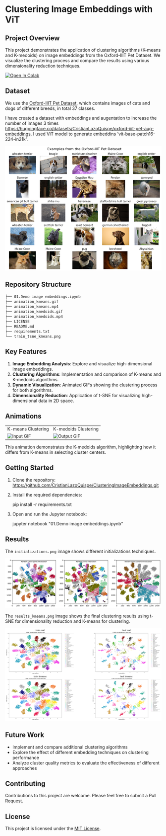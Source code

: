 # Clustering Image Embeddings with ViT

## Project Overview

This project demonstrates the application of clustering algorithms (K-means and K-medoids) on image embeddings from the Oxford-IIIT Pet Dataset. We visualize the clustering process and compare the results using various dimensionality reduction techniques.

<a target="_blank" href="https://colab.research.google.com/github/CristianLazoQuispe/ClusteringImageEmbeddings/blob/main/01.Demo%20image%20embeddings.ipynb">
  <img src="https://colab.research.google.com/assets/colab-badge.svg" alt="Open In Colab"/>
</a>

## Dataset

We use the [Oxford-IIIT Pet Dataset](https://www.robots.ox.ac.uk/~vgg/data/pets/), which contains images of cats and dogs of different breeds, in total 37 classes.

I have created a dataset with embeddings and augentation to increase the number of images 3 times https://huggingface.co/datasets/CristianLazoQuispe/oxford-iiit-pet-aug-embeddings. I used ViT model to generate embeddins 'vit-base-patch16-224-in21k'.


![Dataset with augmentation](images_augmentation.png)

## Repository Structure

    ├── 01.Demo image embeddings.ipynb
    ├── animation_kmeans.gif
    ├── animation_kmeans.mp4
    ├── animation_kmedoids.gif
    ├── animation_kmedoids.mp4
    ├── LICENSE
    ├── README.md
    ├── requirements.txt
    └── train_tsne_kmeans.png


## Key Features

1. **Image Embedding Analysis**: Explore and visualize high-dimensional image embeddings.
2. **Clustering Algorithms**: Implementation and comparison of K-means and K-medoids algorithms.
3. **Dynamic Visualization**: Animated GIFs showing the clustering process for both algorithms.
4. **Dimensionality Reduction**: Application of t-SNE for visualizing high-dimensional data in 2D space.

## Animations


<table>
  <tr>
    <td align="center">K-means Clustering</td>
    <td align="center">K-medoids Clustering</td>
  </tr>
  <tr>
    <td><img src="animation_kmeans.gif" alt="Input GIF" width="400"></td>
    <td><img src="animation_kmedoids.gif" alt="Output GIF" width="400"></td>
  </tr>
</table>

This animation demonstrates the K-medoids algorithm, highlighting how it differs from K-means in selecting cluster centers.

## Getting Started

1. Clone the repository: https://github.com/CristianLazoQuispe/ClusteringImageEmbeddings.git
2. Install the required dependencies:

    pip install -r requirements.txt

3. Open and run the Jupyter notebook:

    jupyter notebook "01.Demo image embeddings.ipynb"


## Results

The `initializations.png` image shows different initializations techniques.

![initializations](initializations.png)

The `results_kmeans.png` image shows the final clustering results using t-SNE for dimensionality reduction and K-means for clustering.

![results_kmeans](results_kmeans.png)

## Future Work

- Implement and compare additional clustering algorithms
- Explore the effect of different embedding techniques on clustering performance
- Analyze cluster quality metrics to evaluate the effectiveness of different approaches

## Contributing

Contributions to this project are welcome. Please feel free to submit a Pull Request.

## License

This project is licensed under the [MIT License](LICENSE).
